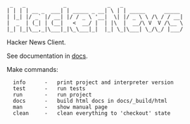      _   _            _             _   _                   
    | | | | __ _  ___| | _____ _ __| \ | | _____      _____ 
    | |_| |/ _` |/ __| |/ / _ \ '__|  \| |/ _ \ \ /\ / / __|
    |  _  | (_| | (__|   <  __/ |  | |\  |  __/\ V  V /\__ \
    |_| |_|\__,_|\___|_|\_\___|_|  |_| \_|\___| \_/\_/ |___/


Hacker News Client. 

See documentation in [docs](docs/index.rst).

Make commands:

      info      -   print project and interpreter version
      test      -   run tests
      run       -   run project
      docs      -   build html docs in docs/_build/html
      man       -   show manual page
      clean     -   clean everything to 'checkout' state


                                                        
